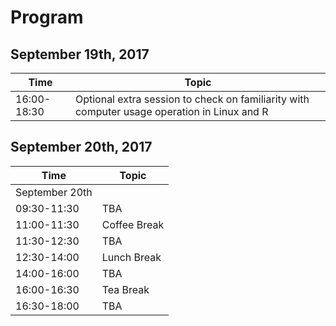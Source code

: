 # Program

## September 19th, 2017

| Time   | Topic |
| ------------- | ------------- |
| 16:00-18:30  | Optional extra session to check on familiarity with computer usage operation in Linux and R |

## September 20th, 2017

| Time   | Topic |
| ------------- | ------------- |
| September 20th  |
| 09:30-11:30  | TBA |
| 11:00-11:30  | Coffee Break |
| 11:30-12:30  | TBA |
| 12:30-14:00  | Lunch Break |
| 14:00-16:00  | TBA |
| 16:00-16:30  | Tea Break |
| 16:30-18:00  | TBA |
